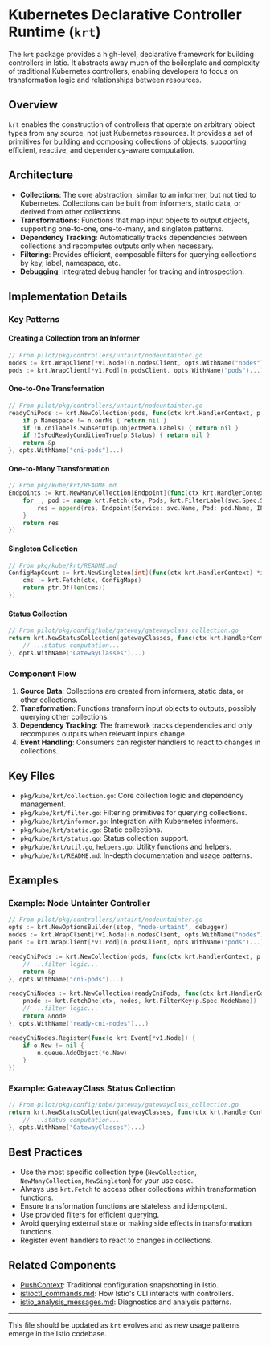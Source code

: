 # Kubernetes Declarative Controller Runtime (`krt`)

The `krt` package provides a high-level, declarative framework for building controllers in Istio. It abstracts away much of the boilerplate and complexity of traditional Kubernetes controllers, enabling developers to focus on transformation logic and relationships between resources.

## Overview

`krt` enables the construction of controllers that operate on arbitrary object types from any source, not just Kubernetes resources. It provides a set of primitives for building and composing collections of objects, supporting efficient, reactive, and dependency-aware computation.

## Architecture

- **Collections**: The core abstraction, similar to an informer, but not tied to Kubernetes. Collections can be built from informers, static data, or derived from other collections.
- **Transformations**: Functions that map input objects to output objects, supporting one-to-one, one-to-many, and singleton patterns.
- **Dependency Tracking**: Automatically tracks dependencies between collections and recomputes outputs only when necessary.
- **Filtering**: Provides efficient, composable filters for querying collections by key, label, namespace, etc.
- **Debugging**: Integrated debug handler for tracing and introspection.

## Implementation Details

### Key Patterns

#### Creating a Collection from an Informer

```go
// From pilot/pkg/controllers/untaint/nodeuntainter.go
nodes := krt.WrapClient[*v1.Node](n.nodesClient, opts.WithName("nodes")...)
pods := krt.WrapClient[*v1.Pod](n.podsClient, opts.WithName("pods")...)
```

#### One-to-One Transformation

```go
// From pilot/pkg/controllers/untaint/nodeuntainter.go
readyCniPods := krt.NewCollection(pods, func(ctx krt.HandlerContext, p *v1.Pod) **v1.Pod {
    if p.Namespace != n.ourNs { return nil }
    if !n.cnilabels.SubsetOf(p.ObjectMeta.Labels) { return nil }
    if !IsPodReadyConditionTrue(p.Status) { return nil }
    return &p
}, opts.WithName("cni-pods")...)
```

#### One-to-Many Transformation

```go
// From pkg/kube/krt/README.md
Endpoints := krt.NewManyCollection[Endpoint](func(ctx krt.HandlerContext, svc *v1.Service) (res []Endpoint) {
    for _, pod := range krt.Fetch(ctx, Pods, krt.FilterLabel(svc.Spec.Selector)) {
        res = append(res, Endpoint{Service: svc.Name, Pod: pod.Name, IP: pod.Status.PodIP})
    }
    return res
})
```

#### Singleton Collection

```go
// From pkg/kube/krt/README.md
ConfigMapCount := krt.NewSingleton[int](func(ctx krt.HandlerContext) *int {
    cms := krt.Fetch(ctx, ConfigMaps)
    return ptr.Of(len(cms))
})
```

#### Status Collection

```go
// From pilot/pkg/config/kube/gateway/gatewayclass_collection.go
return krt.NewStatusCollection(gatewayClasses, func(ctx krt.HandlerContext, obj *gateway.GatewayClass) (*gateway.GatewayClassStatus, *GatewayClass) {
    // ...status computation...
}, opts.WithName("GatewayClasses")...)
```

### Component Flow

1. **Source Data**: Collections are created from informers, static data, or other collections.
2. **Transformation**: Functions transform input objects to outputs, possibly querying other collections.
3. **Dependency Tracking**: The framework tracks dependencies and only recomputes outputs when relevant inputs change.
4. **Event Handling**: Consumers can register handlers to react to changes in collections.

## Key Files

- `pkg/kube/krt/collection.go`: Core collection logic and dependency management.
- `pkg/kube/krt/filter.go`: Filtering primitives for querying collections.
- `pkg/kube/krt/informer.go`: Integration with Kubernetes informers.
- `pkg/kube/krt/static.go`: Static collections.
- `pkg/kube/krt/status.go`: Status collection support.
- `pkg/kube/krt/util.go`, `helpers.go`: Utility functions and helpers.
- `pkg/kube/krt/README.md`: In-depth documentation and usage patterns.

## Examples

### Example: Node Untainter Controller

```go
// From pilot/pkg/controllers/untaint/nodeuntainter.go
opts := krt.NewOptionsBuilder(stop, "node-untaint", debugger)
nodes := krt.WrapClient[*v1.Node](n.nodesClient, opts.WithName("nodes")...)
pods := krt.WrapClient[*v1.Pod](n.podsClient, opts.WithName("pods")...)

readyCniPods := krt.NewCollection(pods, func(ctx krt.HandlerContext, p *v1.Pod) **v1.Pod {
    // ...filter logic...
    return &p
}, opts.WithName("cni-pods")...)

readyCniNodes := krt.NewCollection(readyCniPods, func(ctx krt.HandlerContext, p *v1.Pod) **v1.Node {
    pnode := krt.FetchOne(ctx, nodes, krt.FilterKey(p.Spec.NodeName))
    // ...filter logic...
    return &node
}, opts.WithName("ready-cni-nodes")...)

readyCniNodes.Register(func(o krt.Event[*v1.Node]) {
    if o.New != nil {
        n.queue.AddObject(*o.New)
    }
})
```

### Example: GatewayClass Status Collection

```go
// From pilot/pkg/config/kube/gateway/gatewayclass_collection.go
return krt.NewStatusCollection(gatewayClasses, func(ctx krt.HandlerContext, obj *gateway.GatewayClass) (*gateway.GatewayClassStatus, *GatewayClass) {
    // ...status computation...
}, opts.WithName("GatewayClasses")...)
```

## Best Practices

- Use the most specific collection type (`NewCollection`, `NewManyCollection`, `NewSingleton`) for your use case.
- Always use `krt.Fetch` to access other collections within transformation functions.
- Ensure transformation functions are stateless and idempotent.
- Use provided filters for efficient querying.
- Avoid querying external state or making side effects in transformation functions.
- Register event handlers to react to changes in collections.

## Related Components

- [PushContext](pilot_push_context.md): Traditional configuration snapshotting in Istio.
- [istioctl_commands.md](istioctl_commands.md): How Istio's CLI interacts with controllers.
- [istio_analysis_messages.md](istio_analysis_messages.md): Diagnostics and analysis patterns.

---

This file should be updated as `krt` evolves and as new usage patterns emerge in the Istio codebase.
